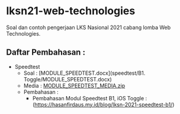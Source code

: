 # lksn21-web-technologies
Soal dan contoh pengerjaan LKS Nasional 2021 cabang lomba Web Technologies.

## Daftar Pembahasan :
- Speedtest
	- Soal : [MODULE_SPEEDTEST.docx](speedtest/B1. Toggle/MODULE_SPEEDTEST.docx)
	- Media : [MODULE_SPEEDTEST_MEDIA.zip](speedtest/MODULE_SPEEDTEST_MEDIA.zip)
	- Pembahasan :
		- Pembahasan Modul Speedtest B1, iOS Toggle : (https://hasanfirdaus.my.id/blog/lksn-2021-speedtest-b1/)